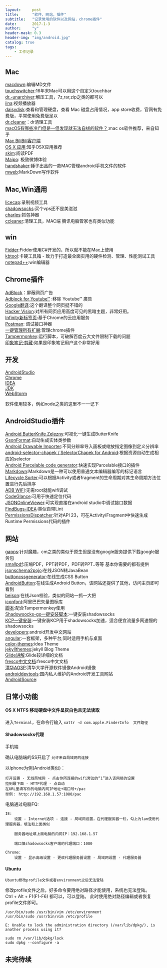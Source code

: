 ```yaml
---
layout:     post
title:      "软件，网站，插件"
subtitle:   "记录常用的软件以及网站，chrome插件"
date:       2017-1-3
author:     "y"
header-mask: 0.3
header-img: "img/android.jpg"
catalog: true
tags:
    - 工作记录
---
```


## Mac

[macdown](http://macdown.uranusjr.com/):编辑MD文件<br>
[touchswitcher](https://hazeover.com/touchswitcher.html?ref=producthunt):16年末Mac可以用这个自定义touchbar<br>
[dr.-unarchiver](https://itunes.apple.com/cn/app/dr.-unarchiver-rar-zip-archive/id1127253508?l=en&mt=12):解压工具，7z,rar,zip之类的都可以<br>
[iina](https://github.com/lhc70000/iina):视频播放器<br>
[daisydisk](https://daisydiskapp.com/):查看和管理硬盘，查看 Mac 磁盘占用情况，app store收费，官网有免费版，平常使用免费版足以<br>
[dr.cleaner](https://itunes.apple.com/cn/app/dr.cleaner-qing-li-ci-pan/id921458519?mt=12)：dr清理工具<br>
[macOS有哪些冷门但是一但发现就无法自拔的软件？](https://www.zhihu.com/question/35050387):mac os软件推荐，来自知乎<br>
[Mac BiliBili客户端](https://github.com/typcn/bilibili-mac-client)<br>
[OS X 应用](https://www.zhihu.com/topic/19551349/hot):知乎OSX应用推荐<br>
[skim](https://skim.en.softonic.com/mac):阅读PDF<br>
[Maipo](https://itunes.apple.com/cn/app/weibox/id789066512?mt=12): 极致微博体验<br>
[handshaker](http://www.smartisan.com/apps/handshaker):锤子出品的一款MAC管理android手机文件的软件<br>
[mweb](https://itunes.apple.com/cn/app/mweb-lite-zhuan-ye-demarkdown/id979033429?mt=12):MarkDown写作软件<br>


## Mac,Win通用

[licecap](http://www.cockos.com/licecap/):录制视频工具<br>
[shadowsocks](https://github.com/shadowsocks):买个vps还不是美滋滋<br>
[charles](https://www.charlesproxy.com/):抓包神器<br>
[ccleaner](https://www.piriform.com/ccleaner):清理工具，MAC端 腾讯电脑管家也有类似功能<br>

## win

[Fidder]():Fidder使用C#开发的，所以就不能在Mac上使用<br>
[kbtool](http://www.kbtool.cn/):卡硬工具箱 - 致力于打造最全面实用的硬件检测、管理、性能测试工具<br>
[notepad++](https://notepad-plus-plus.org/):win编辑器<br>

## Chrome插件

[AdBlock](https://chrome.google.com/webstore/detail/adblock/gighmmpiobklfepjocnamgkkbiglidom)：屏蔽网页广告<br>
[Adblock for Youtube™](https://chrome.google.com/webstore/detail/adblock-for-youtube/cmedhionkhpnakcndndgjdbohmhepckk) :移除 Youtube™ 廣告<br>
[Google翻译](https://chrome.google.com/webstore/detail/google-translate/aapbdbdomjkkjkaonfhkkikfgjllcleb):这个翻译整个网页挺不错的<br>
[Hacker Vision](https://chrome.google.com/webstore/detail/hacker-vision/fommidcneendjonelhhhkmoekeicedej):对所有网页应用高度可见的黑暗主题，非常好用。<br>
[Infinity新标签页](https://chrome.google.com/webstore/detail/infinity-new-tab/dbfmnekepjoapopniengjbcpnbljalfg):基于Chrome的云应用服务<br>
[Postman](https://chrome.google.com/webstore/detail/postman/fhbjgbiflinjbdggehcddcbncdddomop): 调试接口神器<br>
[一键管理所有扩展](https://chrome.google.com/webstore/detail/%E4%B8%80%E9%94%AE%E7%AE%A1%E7%90%86%E6%89%80%E6%9C%89%E6%89%A9%E5%B1%95/niemebbfnfbjfojajlmnbiikmcpjkkja):管理chrome插件<br>
[Tampermonkey](https://chrome.google.com/webstore/detail/tampermonkey/dhdgffkkebhmkfjojejmpbldmpobfkfo):运行脚本，可破解百度云大文件限制下载的问题<br>
[印象笔记·剪藏](https://chrome.google.com/webstore/detail/evernote-web-clipper/pioclpoplcdbaefihamjohnefbikjilc):如果是印象笔记用户这个非常好用


## 开发

[AndroidStudio](https://developer.android.com/studio/index.html?hl=zh-cn)<br>
[Chrome](https://www.google.com/chrome/browser/desktop/index.html)<br>
[IDEA](http://www.jetbrains.com/idea/)<br>
[JDK](http://www.oracle.com/technetwork/cn/java/javase/downloads/jdk8-downloads-2133151-zhs.html)<br>
[WebStorm](http://www.jetbrains.com/webstorm/)<br>

软件使用较多，例如node之类的这里不一一记下

## AndroidStudio插件

[Android ButterKnife Zelezny](https://github.com/avast/android-butterknife-zelezny):可视化一键生成ButterKnife<br>
[GsonFormat](https://github.com/zzz40500/GsonFormat):自动生成实体类参数<br>
[Android Drawable Importer](https://github.com/winterDroid/android-drawable-importer-intellij-plugin):不同分辨率导入画板或缩放指定图像到定义分辨率<br>
[android-selector-chapek / SelectorChapek for Android](https://github.com/inmite/android-selector-chapek):根据资源自动生成相应的selector<br>
[Android Parcelable code generator](https://github.com/mcharmas/android-parcelable-intellij-plugin/):快速实现Parcelable接口的插件<br>
[Markdown](https://github.com/nicoulaj/idea-markdown):Markdown是一种可以使用普通文本编辑器编写的标记语言<br>
[Lifecycle Sorter](https://github.com/armandAkop/Lifecycle-Sorter):可以根据Activity或者fragment的生命周期对其生命周期方法位置进行先后排序<br>
[ADB WIFI](https://github.com/layerlre/ADBWIFI):无需root就能wifi调试<br>
[CodeGlance](https://github.com/Vektah/CodeGlance):可用于快速定位代码<br>
[JSONOnlineViewer](https://plugins.jetbrains.com/idea/plugin/7838-jsononlineviewer):可实现直接在android studio中调试接口数据<br>
[FindBugs-IDEA](https://github.com/andrepdo/findbugs-idea/tree/master):类似自带Lint<br>
[PermissionsDispatcher](https://github.com/shiraji/permissions-dispatcher-plugin):针对API 23，可在Activity/Fragment中快速生成Runtime Permissions代码的插件<br>


## 网站

[gapps](http://opengapps.org/):针对魔趣，cm之类的类似于原生但是没有google服务提供下载google服务包<br>
[smallpdf](http://smallpdf.com/cn):压缩PDF，PPT转PDF，PDF转PPT..等等 基本你需要的都有提供<br>
[jsonschema2pojo](http://www.jsonschema2pojo.org/):在线JSON转JavaBean<br>
[buttoncssgenerator](http://buttoncssgenerator.com/):在线生成CSS Button<br>
[AndroidButton](angrytools.com/android/button/):在线生成Android Button，该网站还提供了其他，访问主页即可看到<br>
[bejson](http://www.bejson.com/):在线Json校验，类似的网站一抓一大把<br>
[iconfont](http://www.iconfont.cn/):阿里巴巴矢量图标库<br>
[脚本](https://greasyfork.org/zh-CN/):配合Tampermonkey使用<br>
[Shadowsocks-go一键安装脚本](https://teddysun.com/392.html):一键安装shadowsocks<br>
[KCP一键安装](https://blog.kuoruan.com/110.html):一键安装KCP用于shadowsocks加速，适合便宜流量多网速慢的shadowsocks<br>
[developers](https://developers.google.cn/):android开发中文网站<br>
[angular](https://angular.cn/):一套框架，多种平台;同时适用手机与桌面<br>
[color-themes](http://color-themes.com/?view=index&page=1&order=popular&search=&layout=Generic):idea Theme<br>
[jekyllthemes](http://jekyllthemes.org/):jekyll Blog Theme<br>
[Glide讲解](https://mrfu.me/2016/02/27/Glide_Getting_Started/):Glide较详细的文档<br>
[fresco中文文档](http://www.fresco-cn.org/about.html):fresco中文文档<br>
[清华AOSP](https://mirrors.tuna.tsinghua.edu.cn/help/AOSP/):清华大学开源软件镜像Android镜像<br>
[androiddevtools](http://www.androiddevtools.cn/):国内私人维护的Android开发工具网站<br>
[AndroidSource](https://android.googlesource.com/?format=HTML):<br>


## 日常小功能

#### OS X  NTFS 移动硬盘中文件呈灰白色且无法读取

进入`Terminal`，在命令行输入 `xattr -d com.apple.FinderInfo  文件路径` 


#### Shadowsocks代理

手机端

确认电脑端的SS开启了 `允许来自局域网的连接`<br>

以Iphone为例(Android类似)： 

	打开设置 - 无线局域网 - 点击你所连接的wifi旁边的“i”进入该网络的设置
	拉到最下面 - HTTP代理 - 点自动
	在URL里填写你的电脑内网IP地址+端口号+/pac
	举例： http://192.168.1.57:1080/pac

电脑通过电脑FQ:

	IE:
		设置 - Internet选项 - 连接 - 局域网设置，在代理服务器一栏，勾上为lan使用代理服务器，填法和上面类似

		服务器地址填上面电脑的内网IP：192.168.1.57
		
		端口填shadowsocks客户端的代理端口：1080

	Chrome:
		设置 - 显示高级设置 - 更改代理服务器设置 - 局域网设置 - 代理服务器

#### Ubuntu

`Ubuntu修改profile文件或者environment之后无法登陆`<br>

修改profile文件之后，好多命令要用绝对路径才能使用，系统也无法登陆。<br>
Ctrl + Alt + F1(F1-F6) 都可以，可以登陆。
此时使用绝对路径编辑或者恢复profile文件即可。

	/usr/bin/sudo /usr/bin/vim /etc/environment
	/usr/bin/sudo /usr/bin/vim /etc/profile

`E: Unable to lock the administration directory (/var/lib/dpkg/), is another process using it?`

	sudo rm /var/lib/dpkg/lock
	sudo dpkg --configure -a

## 未完待续